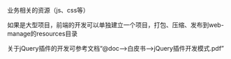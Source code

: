 业务相关的资源（js、css等）

如果是大型项目，前端的开发可以单独建立一个项目，打包、压缩、发布到web-manage的resources目录

关于jQuery插件的开发可参考文档“@doc-->白皮书-->jQuery插件开发模式.pdf”